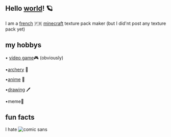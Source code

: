 ## Hello [world](<https://en.wikipedia.org/wiki/World>)! 🪐
I am a [french](<https://en.wikipedia.org/wiki/France>) 🇫🇷 [minecraft](<https://en.wikipedia.org/wiki/Minecraft>)   texture pack maker (but I did'nt post any texture pack yet)



## my hobbys

 
• [video game](<https://en.wikipedia.org/wiki/Video_game>)🎮 (obviously) 

•[archery](<https://en.wikipedia.org/wiki/Archery>) 🏹

•[anime](<https://en.wikipedia.org/wiki/Anime>) 👺

•[drawing](<https://en.wikipedia.org/wiki/Drawing>) 🖊

•meme🤣

## fun facts
I  hate ![comic sans](https://github.com/user-attachments/assets/77fc33b0-dad3-4707-a7e5-d38a8216f841)


